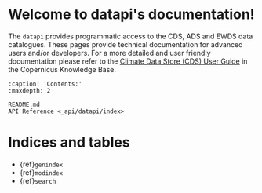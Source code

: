 # Welcome to datapi's documentation!

The `datapi` provides programmatic access to the CDS, ADS and EWDS data catalogues.
These pages provide technical documentation for advanced users and/or developers.
For a more detailed and user friendly documentation please refer to the
[Climate Data Store (CDS) User Guide](https://confluence.ecmwf.int/x/vTRtD) in the Copernicus
Knowledge Base.

```{toctree}
:caption: 'Contents:'
:maxdepth: 2

README.md
API Reference <_api/datapi/index>
```

# Indices and tables

- {ref}`genindex`
- {ref}`modindex`
- {ref}`search`
